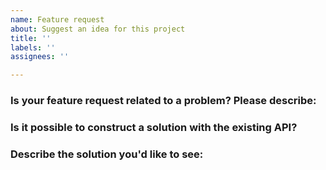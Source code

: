 ```yaml
---
name: Feature request
about: Suggest an idea for this project
title: ''
labels: ''
assignees: ''

---
```


<!-- Please search for open issues that relate to the same feature before opening a new one. -->

### Is your feature request related to a problem? Please describe:
<!-- A clear and concise description of what the problem is. Ex. I'm always frustrated when [...] -->

### Is it possible to construct a solution with the existing API?
<!-- If this is an enhancement have you been able to create something similar,
or is your desired outcome not possible at this time? -->

### Describe the solution you'd like to see:
<!-- A clear and concise description of what you want to happen. -->
